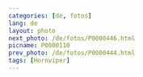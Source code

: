 ```yaml
---
categories: [de, fotos]
lang: de
layout: photo
next_photo: /de/fotos/P0000446.html
picname: P0000110
prev_photo: /de/fotos/P0000444.html
tags: [Hornviper]
---
```

